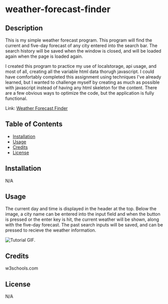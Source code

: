 # weather-forecast-finder

## Description

This is my simple weather forecast program.  This program will find the current and five-day forecast of any city entered into the search bar.  The search history will be saved when the window is closed, and will be loaded again when the page is loaded again.

I created this program to practice my use of localstorage, api usage, and most of all, creating all the variable html data thorugh javascript.  I could have comfortably completed this assignment using techniques I've already learned, but I wanted to challenge myself by creating as much as possible with javascript instead of having any html skeleton for the content.  There are a few obvious ways to optimize the code, but the application is fully functional.


Link: [Weather Forecast Finder](https://ekirbs.github.io/weather-forecast-finder/ 'An app to find the weather forecast in any city in the USA.')

## Table of Contents

- [Installation](#installation)
- [Usage](#usage)
- [Credits](#credits)
- [License](#license)

## Installation

N/A

## Usage

The current day and time is displayed in the header at the top.  Below the image, a city name can be entered into the input field and when the button is pressed or the enter key is hit, the current weather will be shown, along with the five-day forecast.  The past search inputs will be saved, and can be pressed to recieve the weather information.

![Tutorial GIF.](./assets/images/tutor-gif.gif)

## Credits

w3schools.com

## License

N/A